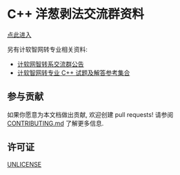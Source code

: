 # C++ 洋葱剥法交流群资料

[点此进入](https://question-board.readthedocs.io/)

另有计软智网转专业相关资料:

- [计软网智转系交流群公告](https://gitee.com/FeignClaims/board)
- [计软智网转专业 C++ 试题及解答参考集合](https://change-major-exam.readthedocs.io/)

## 参与贡献

如果你愿意为本文档做出贡献, 欢迎创建 pull requests! 请参阅 [CONTRIBUTING.md](CONTRIBUTING.md) 了解更多信息.

## 许可证

[UNLICENSE](UNLICENSE)
